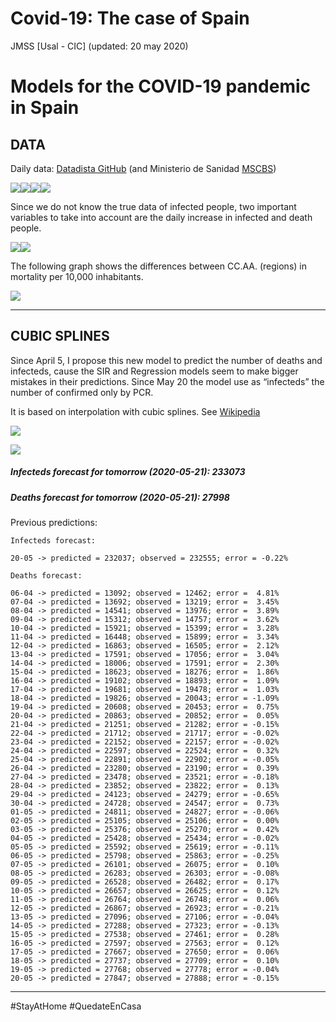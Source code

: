 Covid-19: The case of Spain
================
JMSS \[Usal - CIC\]
(updated: 20 may 2020)

# Models for the COVID-19 pandemic in Spain

## DATA

Daily data: [Datadista
GitHub](https://github.com/datadista/datasets/tree/master/COVID%2019)
(and Ministerio de Sanidad
[MSCBS](https://www.mscbs.gob.es/profesionales/saludPublica/ccayes/alertasActual/nCov-China/situacionActual.htm))

![](README_files/figure-gfm/data%20plots-1.png)<!-- -->![](README_files/figure-gfm/data%20plots-2.png)<!-- -->![](README_files/figure-gfm/data%20plots-3.png)<!-- -->![](README_files/figure-gfm/data%20plots-4.png)<!-- -->

Since we do not know the true data of infected people, two important
variables to take into account are the daily increase in infected and
death people.

![](README_files/figure-gfm/increase%20plot-1.png)<!-- -->![](README_files/figure-gfm/increase%20plot-2.png)<!-- -->

The following graph shows the differences between CC.AA. (regions) in
mortality per 10,000 inhabitants.

![](README_files/figure-gfm/mort-1.png)<!-- -->

-----

## CUBIC SPLINES

Since April 5, I propose this new model to predict the number of deaths
and infecteds, cause the SIR and Regression models seem to make bigger
mistakes in their predictions. Since May 20 the model use as “infecteds”
the number of confirmed only by PCR.

It is based on interpolation with cubic splines. See
[Wikipedia](https://en.wikipedia.org/wiki/Spline_interpolation)

![](README_files/figure-gfm/splinesI-1.png)<!-- -->

![](README_files/figure-gfm/splinesD-1.png)<!-- -->

##### Infecteds forecast for tomorrow (2020-05-21): 233073

##### Deaths forecast for tomorrow (2020-05-21): 27998

Previous predictions:

    Infecteds forecast:

    20-05 -> predicted = 232037; observed = 232555; error = -0.22%

    Deaths forecast:

    06-04 -> predicted = 13092; observed = 12462; error =  4.81%
    07-04 -> predicted = 13692; observed = 13219; error =  3.45%
    08-04 -> predicted = 14541; observed = 13976; error =  3.89%
    09-04 -> predicted = 15312; observed = 14757; error =  3.62%
    10-04 -> predicted = 15921; observed = 15399; error =  3.28%
    11-04 -> predicted = 16448; observed = 15899; error =  3.34%
    12-04 -> predicted = 16863; observed = 16505; error =  2.12%
    13-04 -> predicted = 17591; observed = 17056; error =  3.04%
    14-04 -> predicted = 18006; observed = 17591; error =  2.30%
    15-04 -> predicted = 18623; observed = 18276; error =  1.86%
    16-04 -> predicted = 19102; observed = 18893; error =  1.09%
    17-04 -> predicted = 19681; observed = 19478; error =  1.03%
    18-04 -> predicted = 19826; observed = 20043; error = -1.09%
    19-04 -> predicted = 20608; observed = 20453; error =  0.75%
    20-04 -> predicted = 20863; observed = 20852; error =  0.05%
    21-04 -> predicted = 21251; observed = 21282; error = -0.15%
    22-04 -> predicted = 21712; observed = 21717; error = -0.02%
    23-04 -> predicted = 22152; observed = 22157; error = -0.02%
    24-04 -> predicted = 22597; observed = 22524; error =  0.32%
    25-04 -> predicted = 22891; observed = 22902; error = -0.05%
    26-04 -> predicted = 23280; observed = 23190; error =  0.39%
    27-04 -> predicted = 23478; observed = 23521; error = -0.18%
    28-04 -> predicted = 23852; observed = 23822; error =  0.13%
    29-04 -> predicted = 24123; observed = 24279; error = -0.65%
    30-04 -> predicted = 24728; observed = 24547; error =  0.73%
    01-05 -> predicted = 24811; observed = 24827; error = -0.06%
    02-05 -> predicted = 25105; observed = 25106; error =  0.00%
    03-05 -> predicted = 25376; observed = 25270; error =  0.42%
    04-05 -> predicted = 25428; observed = 25434; error = -0.02%
    05-05 -> predicted = 25592; observed = 25619; error = -0.11%
    06-05 -> predicted = 25798; observed = 25863; error = -0.25%
    07-05 -> predicted = 26101; observed = 26075; error =  0.10%
    08-05 -> predicted = 26283; observed = 26303; error = -0.08%
    09-05 -> predicted = 26528; observed = 26482; error =  0.17%
    10-05 -> predicted = 26657; observed = 26625; error =  0.12%
    11-05 -> predicted = 26764; observed = 26748; error =  0.06%
    12-05 -> predicted = 26867; observed = 26923; error = -0.21%
    13-05 -> predicted = 27096; observed = 27106; error = -0.04%
    14-05 -> predicted = 27288; observed = 27323; error = -0.13%
    15-05 -> predicted = 27538; observed = 27461; error =  0.28%
    16-05 -> predicted = 27597; observed = 27563; error =  0.12%
    17-05 -> predicted = 27667; observed = 27650; error =  0.06%
    18-05 -> predicted = 27737; observed = 27709; error =  0.10%
    19-05 -> predicted = 27768; observed = 27778; error = -0.04%
    20-05 -> predicted = 27847; observed = 27888; error = -0.15%

-----

\#StayAtHome \#QuedateEnCasa
